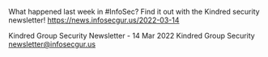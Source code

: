 What happened last week in #InfoSec? Find it out with the Kindred security newsletter!
https://news.infosecgur.us/2022-03-14

Kindred Group Security Newsletter - 14 Mar 2022
Kindred Group Security
newsletter@infosecgur.us
 
